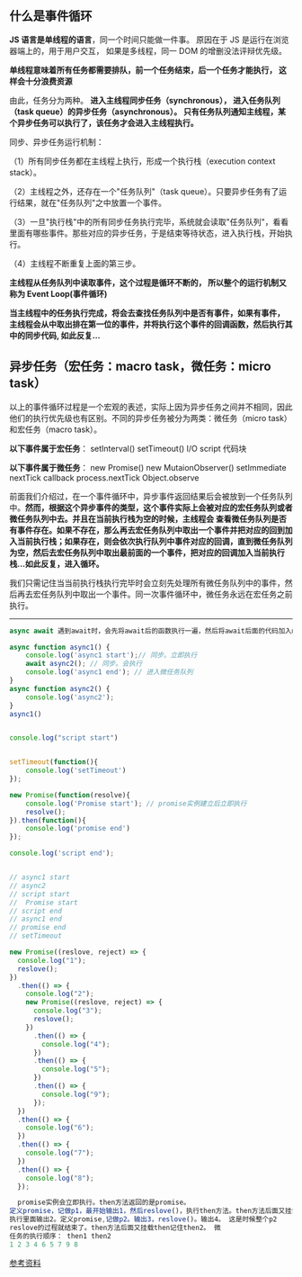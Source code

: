## 什么是事件循环

**JS 语言是单线程的语言**，同一个时间只能做一件事。
原因在于 JS 是运行在浏览器端上的，用于用户交互，
如果是多线程，同一 DOM 的增删没法评辩优先级。

**单线程意味着所有任务都需要排队，前一个任务结束，后一个任务才能执行，
这样会十分浪费资源**

由此，任务分为两种。
**进入主线程同步任务（synchronous），
进入任务队列（task queue）的异步任务（asynchronous）。
只有任务队列通知主线程，某个异步任务可以执行了，该任务才会进入主线程执行。**

同步、异步任务运行机制：

（1）所有同步任务都在主线程上执行，形成一个执行栈（execution context stack）。

（2）主线程之外，还存在一个"任务队列"（task queue）。只要异步任务有了运行结果，就在"任务队列"之中放置一个事件。

（3）一旦"执行栈"中的所有同步任务执行完毕，系统就会读取"任务队列"，看看里面有哪些事件。那些对应的异步任务，于是结束等待状态，进入执行栈，开始执行。

（4）主线程不断重复上面的第三步。

**主线程从任务队列中读取事件，这个过程是循环不断的，
所以整个的运行机制又称为 Event Loop(事件循环)**

**当主线程中的任务执行完成，将会去查找任务队列中是否有事件，如果有事件，
主线程会从中取出排在第一位的事件，并将执行这个事件的回调函数，然后执行其中的同步代码,
如此反复...**

## 异步任务（宏任务：macro task，微任务：micro task）

以上的事件循环过程是一个宏观的表述，实际上因为异步任务之间并不相同，因此他们的执行优先级也有区别。不同的异步任务被分为两类：微任务（micro task）和宏任务（macro task）。

**以下事件属于宏任务**：
setInterval()
setTimeout()
I/O
script 代码块

**以下事件属于微任务**：
new Promise()
new MutaionObserver()
setImmediate
nextTick
callback
process.nextTick
Object.observe

前面我们介绍过，在一个事件循环中，异步事件返回结果后会被放到一个任务队列中。**然而，根据这个异步事件的类型，这个事件实际上会被对应的宏任务队列或者微任务队列中去。并且在当前执行栈为空的时候，主线程会 查看微任务队列是否有事件存在。如果不存在，那么再去宏任务队列中取出一个事件并把对应的回到加入当前执行栈；如果存在，则会依次执行队列中事件对应的回调，直到微任务队列为空，然后去宏任务队列中取出最前面的一个事件，把对应的回调加入当前执行栈...如此反复，进入循环。**

我们只需记住当当前执行栈执行完毕时会立刻先处理所有微任务队列中的事件，然后再去宏任务队列中取出一个事件。同一次事件循环中，微任务永远在宏任务之前执行。

---
```js
async await 遇到await时，会先将await后的函数执行一遍，然后将await后面的代码加入micro队列中。

async function async1() {
    console.log('async1 start');// 同步。立即执行
    await async2(); // 同步。会执行
    console.log('async1 end'); // 进入微任务队列
}
async function async2() {
    console.log('async2');
}
async1()


console.log("script start")


setTimeout(function(){
    console.log('setTimeout')
});

new Promise(function(resolve){
    console.log('Promise start'); // promise实例建立后立即执行
    resolve();
}).then(function(){
    console.log('promise end')
});

console.log('script end');


// async1 start
// async2
// script start
//  Promise start
// script end
// async1 end
// promise end
// setTimeout

```

```js
new Promise((reslove, reject) => {
  console.log("1");
  reslove();
})
  .then(() => {
    console.log("2");
    new Promise((reslove, reject) => {
      console.log("3");
      reslove();
    })
      .then(() => {
        console.log("4");
      })
      .then(() => {
        console.log("5");
      })
      .then(() => {
        console.log("9");
      });
  })
  .then(() => {
    console.log("6");
  })
  .then(() => {
    console.log("7");
  })
  .then(() => {
    console.log("8");
  });

  promise实例会立即执行。then方法返回的是promise。
定义promise，记做p1，最开始输出1，然后reslove()，执行then方法。then方法后面又挂载then记住then1。
执行里面输出2。定义promise,记做p2。输出3，reslove()。输出4。 这是时候整个p2
reslove的过程就结束了。then方法后面又挂载then记住then2。 微
任务的执行顺序： then1 then2
1 2 3 4 6 5 7 9 8

```

[参考资料](https://segmentfault.com/a/1190000018675871)
